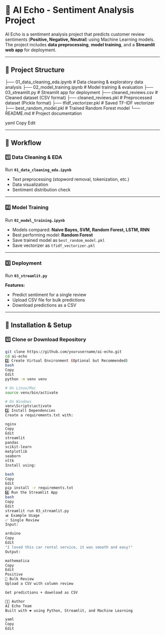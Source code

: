 # 🤖 AI Echo - Sentiment Analysis Project

AI Echo is a sentiment analysis project that predicts customer review sentiments (**Positive, Negative, Neutral**) using Machine Learning models.  
The project includes **data preprocessing**, **model training**, and a **Streamlit web app** for deployment.

---

## 📂 Project Structure

├── 01_data_cleaning_eda.ipynb # Data cleaning & exploratory data analysis
├── 02_model_training.ipynb # Model training & evaluation
├── 03_streamlit.py # Streamlit app for deployment
├── cleaned_reviews.csv # Cleaned dataset (CSV format)
├── cleaned_reviews.pkl # Preprocessed dataset (Pickle format)
├── tfidf_vectorizer.pkl # Saved TF-IDF vectorizer
├── best_random_model.pkl # Trained Random Forest model
└── README.md # Project documentation

yaml
Copy
Edit

---

## 🚀 Workflow

### 1️⃣ Data Cleaning & EDA  
Run **`01_data_cleaning_eda.ipynb`**

- Text preprocessing (stopword removal, tokenization, etc.)
- Data visualization
- Sentiment distribution check  

---

### 2️⃣ Model Training  
Run **`02_model_training.ipynb`**

- Models compared: **Naive Bayes, SVM, Random Forest, LSTM, RNN**  
- Best performing model: **Random Forest**  
- Save trained model as `best_random_model.pkl`  
- Save vectorizer as `tfidf_vectorizer.pkl`  

---

### 3️⃣ Deployment  
Run **`03_streamlit.py`**

**Features:**
- Predict sentiment for a single review  
- Upload CSV file for bulk predictions  
- Download predictions as a CSV  

---

## 🔧 Installation & Setup

### 1️⃣ Clone or Download Repository
```bash
git clone https://github.com/yourusername/ai-echo.git
cd ai-echo
2️⃣ Create Virtual Environment (Optional but Recommended)
bash
Copy
Edit
python -m venv venv

# On Linux/Mac
source venv/bin/activate  

# On Windows
venv\Scripts\activate
3️⃣ Install Dependencies
Create a requirements.txt with:

nginx
Copy
Edit
streamlit
pandas
scikit-learn
matplotlib
seaborn
nltk
Install using:

bash
Copy
Edit
pip install -r requirements.txt
4️⃣ Run the Streamlit App
bash
Copy
Edit
streamlit run 03_streamlit.py
📊 Example Usage
✅ Single Review
Input:

arduino
Copy
Edit
"I loved this car rental service, it was smooth and easy!"
Output:

mathematica
Copy
Edit
Positive
📁 Bulk Review
Upload a CSV with column review

Get predictions + download as CSV

👨‍💻 Author
AI Echo Team
Built with ❤️ using Python, Streamlit, and Machine Learning

yaml
Copy
Edit


